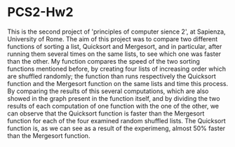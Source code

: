 # PCS2-Hw2
This is the second project of 'principles of computer sience 2', at Sapienza, University of Rome.
The aim of this project was to compare two different functions of sorting a list, Quicksort and Mergesort, and in particular, after running them several times on the same lists, to see which one was faster than the other.
My function compares the speed of the two sorting functions mentioned before, by creating four lists of increasing order which are shuffled randomly; the function than runs respectively the Quicksort function and the Mergesort function on the same lists and time this process. By comparing the results of this several computations, which are also showed in the graph present in the function itself, and by dividing the two results of each computation of one function with the one of the other, we can observe that the Quicksort function is faster than the Mergesort function for each of the four examined random shuffled lists. 
The Quicksort function is, as we can see as a result of the experimeng, almost 50% faster than the Mergesort function. 

